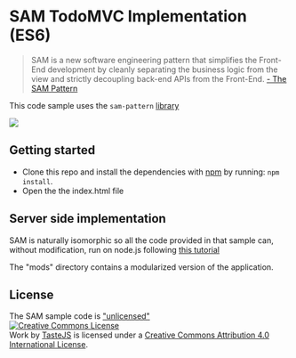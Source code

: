 # SAM TodoMVC Implementation (ES6)

> SAM is a new software engineering pattern that simplifies the Front-End development by cleanly separating the business logic from the view and strictly decoupling back-end APIs from the Front-End. [- The SAM Pattern](http://sam.js.org)

This code sample uses the `sam-pattern` [library](https://www.npmjs.com/package/sam-pattern)

![](http://sam.js.org/assets/figures/fig6.jpg)


## Getting started

- Clone this repo and install the dependencies with [npm](https://npmjs.com) by running: `npm install`.
- Open the the index.html file

## Server side implementation

SAM is naturally isomorphic so all the code provided in that sample can, without modification, run on node.js following [this tutorial](http://sam.js.org/#iso) 

The "mods" directory contains a modularized version of the application.

## License

The SAM sample code is <a rel="license" href="http://unlicense.org/">"unlicensed"</a><br>
<a rel="license" href="http://creativecommons.org/licenses/by/4.0/deed.en_US"><img alt="Creative Commons License" style="border-width:0" src="http://i.creativecommons.org/l/by/4.0/80x15.png" /></a><br /><span xmlns:dct="http://purl.org/dc/terms/" href="http://purl.org/dc/dcmitype/InteractiveResource" rel="dct:type">Work</span> by <a xmlns:cc="http://creativecommons.org/ns#" href="http://sindresorhus.com" property="cc:attributionName" rel="cc:attributionURL">TasteJS</a> is licensed under a <a rel="license" href="http://creativecommons.org/licenses/by/4.0/deed.en_US">Creative Commons Attribution 4.0 International License</a>.
